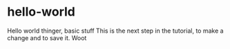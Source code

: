 # hello-world
Hello world thinger, basic stuff
This is the next step in the tutorial, to make a change and to save it. Woot
